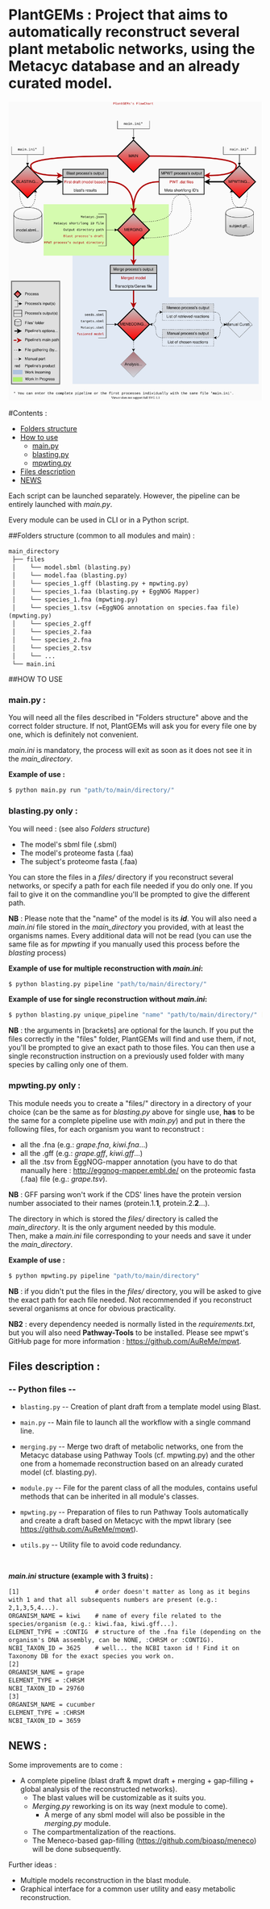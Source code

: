 # PlantGEMs : Project that aims to automatically reconstruct several plant metabolic networks, using the Metacyc database and an already curated model.

![Alt text](./Flowchart_PlantGEMs.drawio.svg)

#Contents :
 - [Folders structure](#folders-structure-common-to-all-modules-and-main-) 
 - [How to use](#how-to-use)
   - [main.py](#mainpy)
   - [blasting.py](#blastingpy-)
   - [mpwting.py](#mpwtingpy-only-)
 - [Files description](#files-description-)
 - [NEWS](#news-)

Each script can be launched separately. However, the pipeline can be entirely launched with _main.py_.

Every module can be used in CLI or in a Python script.

##Folders structure (common to all modules and main) :

```text
main_directory
 ├── files
 │    └── model.sbml (blasting.py)
 │    └── model.faa (blasting.py)
 │    └── species_1.gff (blasting.py + mpwting.py)
 │    └── species_1.faa (blasting.py + EggNOG Mapper)
 │    └── species_1.fna (mpwting.py)
 │    └── species_1.tsv (=EggNOG annotation on species.faa file) (mpwting.py)
 │    └── species_2.gff
 │    └── species_2.faa
 │    └── species_2.fna
 │    └── species_2.tsv
 │    └── ...
 └── main.ini
```

##HOW TO USE

### **main.py** :

You will need all the files described in "Folders structure" above and the correct folder structure. If not, 
PlantGEMs will ask you for every file one by one, which is definitely not convenient. 

_main.ini_ is mandatory, the process will exit as soon as it does not see it in the _main_directory_.

__Example of use :__
```bash
$ python main.py run "path/to/main/directory/"
```


### **blasting.py only** :
You will need : (see also _Folders structure_)
* The model's sbml file (.sbml)
* The model's proteome fasta (.faa)
* The subject's proteome fasta (.faa)

You can store the files in a _files/_ directory if you reconstruct several networks, or specify a path for each file needed if you do only one. If you fail to give it on the commandline you'll be prompted to give the different path.
<br />

**NB** : Please note that the "name" of the model is its _**id**_. You will also need a _main.ini_ file stored in the _main_directory_ you provided, with at least the organisms names. Every additional data will not be read (you can use the same file as for _mpwting_ if you manually used this process before the _blasting_ process)

__Example of use for multiple reconstruction with _main.ini_:__
```bash
$ python blasting.py pipeline "path/to/main/directory/"
```

__Example of use for single reconstruction without _main.ini_:__
```bash
$ python blasting.py unique_pipeline "name" "path/to/main/directory/" [model_file_path] [model_proteomic_fasta_path] [subject_proteomic_fasta_path] [subject_gff_path]
```
**NB** : the arguments in [brackets] are optional for the launch. If you put the files correctly in the "files" folder, 
PlantGEMs will find and use them, if not, you'll be prompted to give an exact path to those files. You can then use a 
single reconstruction instruction on a previously used folder with many species by calling only one of them.


[comment]: <> (For a normal use with proper file sorting :)

[comment]: <> (```bash)

[comment]: <> ($ python blasting.py pipeline "name_of_reconstructed_organism" "path/to/main/directory/")

[comment]: <> (```)

[comment]: <> (**NB** : if you didn't put the files in the _files/_ directory, you will be asked to give the exact path for each file needed. You can also choose to specify them following the structure below &#40;every parameter is a string&#41; :)

[comment]: <> (```bash)

[comment]: <> ($ python blasting.py pipeline [name][main_directory][optional=model_file_path][optional=model_fasta_path][optional=subject_fasta_path])

[comment]: <> (```)



### **mpwting.py only :**
This module needs you to create a "files/" directory in a directory of your choice (can be the same as for _blasting.py_
above for single use, **has** to be the same for a complete pipeline use with _main.py_) and put in there the following 
files, for each organism you want to reconstruct :
* all the .fna (e.g.: _grape.fna_, _kiwi.fna_...)
* all the .gff (e.g.: _grape.gff_, _kiwi.gff_...)
* all the .tsv from EggNOG-mapper annotation (you have to do that manually here : http://eggnog-mapper.embl.de/
on the proteomic fasta (.faa) file (e.g.: _grape.tsv_).

**NB** : GFF parsing won't work if the CDS' lines have the protein version number associated to their names (protein.1.**1**, protein.2.**2**...).

The directory in which is stored the _files/_ directory is called the _main_directory_. It is the only argument needed by this module.
\
Then, make a _main.ini_ file corresponding to your needs and save it under the _main_directory_.

__Example of use :__
```bash
$ python mpwting.py pipeline "path/to/main/directory"
```

**NB** : if you didn't put the files in the _files/_ directory, you will be asked to give the exact path for each file needed. Not recommended if you reconstruct several organisms at once for obvious practicality.

**NB2** : every dependency needed is normally listed in the _requirements.txt_, but you will also need **Pathway-Tools** to be installed. Please see mpwt's GitHub page for more information : https://github.com/AuReMe/mpwt.

## Files description :

### -- Python files --

- ``blasting.py`` -- Creation of plant draft from a template model using Blast.

- ``main.py`` -- Main file to launch all the workflow with a single command line.

- ``merging.py`` -- Merge two draft of metabolic networks, one from the Metacyc database using Pathway Tools (cf. mpwting.py) and the other one from a homemade reconstruction based on an already curated model (cf. blasting.py).

- ``module.py`` -- File for the parent class of all the modules, contains useful methods that can be inherited in all module's classes.

- ``mpwting.py`` -- Preparation of files to run Pathway Tools automatically and create a draft based on Metacyc with the mpwt library (see https://github.com/AuReMe/mpwt).

- ``utils.py`` -- Utility file to avoid code redundancy.

[//]: # (- ``menecoing.py`` -- Performs a gap filling of the model with Meneco &#40;Work In Progress&#41;.)
[//]: # (- ``graph.py`` -- Utility file to create different graphs and statistical analysis on the networks.)

<br />

___main.ini_ structure (example with 3 fruits) :__
```text
[1]                     # order doesn't matter as long as it begins with 1 and that all subsequents numbers are present (e.g.: 2,1,3,5,4...).
ORGANISM_NAME = kiwi    # name of every file related to the species/organism (e.g.: kiwi.faa, kiwi.gff...).
ELEMENT_TYPE = :CONTIG  # structure of the .fna file (depending on the organism's DNA assembly, can be NONE, :CHRSM or :CONTIG).
NCBI_TAXON_ID = 3625    # well... the NCBI taxon id ! Find it on Taxonomy DB for the exact species you work on.
[2]
ORGANISM_NAME = grape
ELEMENT_TYPE = :CHRSM
NCBI_TAXON_ID = 29760
[3]
ORGANISM_NAME = cucumber
ELEMENT_TYPE = :CHRSM
NCBI_TAXON_ID = 3659
```
## NEWS :

Some improvements are to come : 
- A complete pipeline (blast draft & mpwt draft + merging + gap-filling + global analysis of the reconstructed networks).
  - The blast values will be customizable as it suits you.
  - _Merging.py_ reworking is on its way (next module to come).
    - A merge of any sbml model will also be possible in the _merging.py_ module.
  - The compartmentalization of the reactions.
  - The Meneco-based gap-filling (https://github.com/bioasp/meneco) will be done subsequently.
  
Further ideas :
- Multiple models reconstruction in the blast module.
- Graphical interface for a common user utility and easy metabolic reconstruction.
